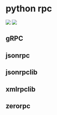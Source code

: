 # python rpc

[![](https://img.shields.io/badge/python-3.8++-red.svg)]() [![](https://img.shields.io/badge/gRPC--red.svg)](https://www.grpc.io/docs/what-is-grpc/)

## gRPC

## jsonrpc

## jsonrpclib

## xmlrpclib

## zerorpc